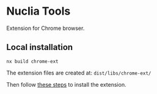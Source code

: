 # Nuclia Tools

Extension for Chrome browser.

## Local installation

```
nx build chrome-ext
```

The extension files are created at: `dist/libs/chrome-ext/`

Then follow [these steps](https://developer.chrome.com/docs/extensions/mv3/getstarted/#unpacked) to install the extension.
